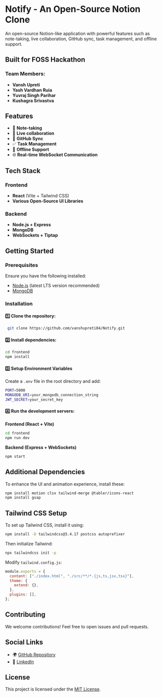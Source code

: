 # Notify - An Open-Source Notion Clone

An open-source Notion-like application with powerful features such as note-taking, live collaboration, GitHub sync, task management, and offline support.

## Built for FOSS Hackathon

### Team Members:
- **Vansh Upreti**
- **Yash Vardhan Ruia**
- **Yuvraj Singh Parihar**
- **Kushagra Srivastva**

## Features
- 📝 **Note-taking**
- 🔄 **Live collaboration**
- 🔗 **GitHub Sync**
- ✅ **Task Management**
- 📶 **Offline Support**
- 🌐 **Real-time WebSocket Communication**

## Tech Stack
### Frontend
- **React** (Vite + Tailwind CSS)
- **Various Open-Source UI Libraries**

### Backend
- **Node.js + Express**
- **MongoDB**
- **WebSockets + Tiptap**

## Getting Started

### Prerequisites
Ensure you have the following installed:
- [Node.js](https://nodejs.org/) (latest LTS version recommended)
- [MongoDB](https://www.mongodb.com/)

### Installation

#### 1️⃣ Clone the repository:
```sh
 git clone https://github.com/vanshupreti04/Notify.git
```

#### 2️⃣ Install dependencies:

```sh
cd frontend
npm install
```

#### 3️⃣ Setup Environment Variables
Create a `.env` file in the root directory and add:
```sh
PORT=5000
MONGODB_URI=your_mongodb_connection_string
JWT_SECRET=your_secret_key
```

#### 4️⃣ Run the development servers:

**Frontend (React + Vite)**
```sh
cd frontend
npm run dev
```

**Backend (Express + WebSockets)**
```sh
npm start
```

## Additional Dependencies
To enhance the UI and animation experience, install these:
```sh
npm install motion clsx tailwind-merge @tabler/icons-react
npm install gsap
```

## Tailwind CSS Setup
To set up Tailwind CSS, install it using:
```sh
npm install -D tailwindcss@3.4.17 postcss autoprefixer
```
Then initialize Tailwind:
```sh
npx tailwindcss init -p
```

Modify `tailwind.config.js`:
```js
module.exports = {
  content: ["./index.html", "./src/**/*.{js,ts,jsx,tsx}"],
  theme: {
    extend: {},
  },
  plugins: [],
};
```

## Contributing
We welcome contributions! Feel free to open issues and pull requests.

## Social Links
- 🌍 [GitHub Repository](https://github.com/vanshupreti04/Notify.git)
- 🔗 [LinkedIn](https://www.linkedin.com/in/vanshupreti)

## License
This project is licensed under the [MIT License](LICENSE).
